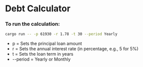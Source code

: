 # Debt Calculator

### To run the calculation:

```bash
cargo run -- -p 61930 -r 1.78 -t 30 --period Yearly
```

- p = Sets the principal loan amount
- r = Sets the annual interest rate (in percentage, e.g., 5 for 5%)
- t = Sets the loan term in years
- --period = Yearly or Monthly
